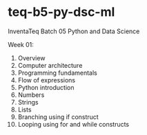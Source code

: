 # teq-b5-py-dsc-ml

InventaTeq Batch 05 Python and Data Science

Week 01:

  1. Overview
  2. Computer architecture
  3. Programming fundamentals
  4. Flow of expressions
  5. Python introduction
  6. Numbers
  7. Strings
  8. Lists
  9. Branching using if construct
  10. Looping using for and while constructs
